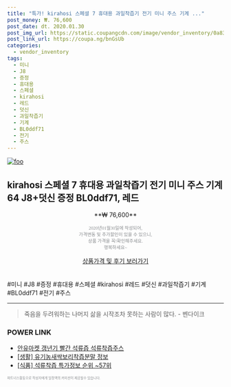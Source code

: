 ```yaml
--- 
title: "특가! kirahosi 스페셜 7 휴대용 과일착즙기 전기 미니 주스 기계 ..." 
post_money: ₩. 76,600 
post_date: dt. 2020.01.30 
post_img_url: https://static.coupangcdn.com/image/vendor_inventory/0a83/75bd5cbea3ac9fc94fce1393c3bfd634ef4b93ca4e07674fcefa0fbee497.jpg 
post_link_url: https://coupa.ng/bnGsUb 
categories: 
  - vendor_inventory 
tags: 
  - 미니 
  - J8 
  - 증정 
  - 휴대용 
  - 스페셜 
  - kirahosi 
  - 레드 
  - 덧신 
  - 과일착즙기 
  - 기계 
  - BL0ddf71 
  - 전기 
  - 주스 
--- 
```

[![foo](https://static.coupangcdn.com/image/vendor_inventory/0a83/75bd5cbea3ac9fc94fce1393c3bfd634ef4b93ca4e07674fcefa0fbee497.jpg)](https://coupa.ng/bnGsUb) 

## kirahosi 스페셜 7 휴대용 과일착즙기 전기 미니 주스 기계 64 J8+덧신 증정 BL0ddf71, 레드 
<p style="text-align: center;">**₩ 76,600**</p> 
<p style="text-align: center;"><span style="color: #898c8f; font-family: Georgia,Times,serif; font-size: 0.75em;">2020년01월30일에 작성되어, <br>가격변동 및 추가할인이 있을 수 있으니,<br> 상품 가격을 꼭!확인해주세요.<br>행복하세요~</span> 
</p>	 
<div markdown="0" style="text-align: center;"><a href="https://coupa.ng/bnGsUb" class="btn btn--success">상품가격 및 후기 보러가기</a></div> 
<br><br> 
  #미니 #J8 #증정 #휴대용 #스페셜 #kirahosi #레드 #덧신 #과일착즙기 #기계 #BL0ddf71 #전기 #주스 
<hr> 

> 죽음을 두려워하는 나머지 삶을 시작조차 못하는 사람이 많다. - 벤다이크 


### POWER LINK

* <a href="https://blog.naver.com/fasyy4321/221781994583" target="_blank">안유마켓 갱년기 빨간 석류즙 석류착즙주스</a>
* <a href="https://blog.naver.com/fasyy4321/221762413533" target="_blank"> [생활] 유기농새싹보리착즙분말 정보 </a>
* <a href="https://blog.naver.com/sakai111/221781740812" target="_blank"> [식품] 석류착즙 특가정보 순위 ~57위</a>

<span style="color: #898c8f; font-family: Georgia,Times,serif; font-size: 0.55em;">파트너스활동으로 작성자에게 일정액의 커미션이 제공될수 있습니다.</span> 
